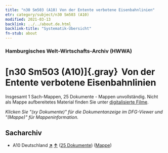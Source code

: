 ```yaml
---
title: "n30 Sm503 (A10) Von der Entente verbotene Eisenbahnlinien"
etr: category/subject/n30 Sm503 (A10)
modified: 2021-03-13
backlink: ../../about.de.html
backlink-title: "Systematik-Übersicht"
fn-stub: about
---
```


### Hamburgisches Welt-Wirtschafts-Archiv (HWWA)
# [n30 Sm503 (A10)]{.gray}&#8201; Von der Entente verbotene Eisenbahnlinien&#160; 




Insgesamt 1 Sach-Mappen, 25 Dokumente - Mappen unvollständig.
Nicht als Mappe aufbereitetes Material finden Sie unter [digitalisierte Filme](/film/h1_sh).

_Klicken Sie "(xy Dokumente)" für die Dokumentanzeige im DFG-Viewer und "(Mappe)" für Mappeninformation._

## Sacharchiv



- A10 Deutschland [**&nearr;**](../../../geo/i/126128/about.de.html "Deutschland (alle Mappen)") [**&uarr;**](../../../geo/about.de.html#A10 "Ländersystematik") (<a href="https://pm20.zbw.eu/dfgview/sh/126128,145551" title="über: Deutschland : Von der Entente verbotene Eisenbahnlinien" target="_blank">25 Dokumente</a>) ([Mappe](../../../../folder/sh/1261xx/126128/1455xx/145551/about.de.html))


